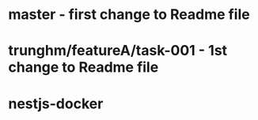 # master - first change to Readme file
# trunghm/featureA/task-001 - 1st change to Readme file
# nestjs-docker
